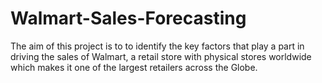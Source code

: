 # Walmart-Sales-Forecasting
The aim of this project is to to identify the key factors that play a part in driving the sales of Walmart, a retail store with physical stores worldwide which makes it one of the largest retailers across the Globe.
